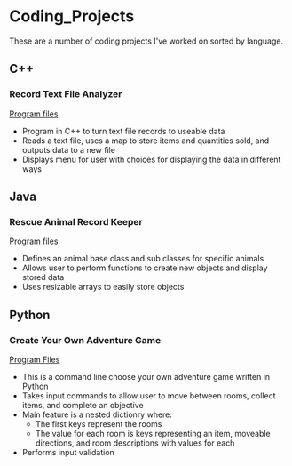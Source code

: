 # Coding_Projects
These are a number of coding projects I've worked on sorted by language.

## C++

### Record Text File Analyzer

[Program files](/Record_Text_File_Analyzer/)

* Program in C++ to turn text file records to useable data
* Reads a text file, uses a map to store items and quantities sold, and outputs data to a new file
* Displays menu for user with choices for displaying the data in different ways

## Java

### Rescue Animal Record Keeper

[Program files](/Rescue_Animal_Record_Keeper/)

* Defines an animal base class and sub classes for specific animals
* Allows user to perform functions to create new objects and display stored data
* Uses resizable arrays to easily store objects

## Python

### Create Your Own Adventure Game

[Program Files](/Create_Your_Own_Adventure_Game/)

* This is a command line choose your own adventure game written in Python
* Takes input commands to allow user to move between rooms, collect items, and complete an objective
* Main feature is a nested dictionry where:
  * The first keys represent the rooms
  * The value for each room is keys representing an item, moveable directions, and room descriptions with values for each
* Performs input validation
